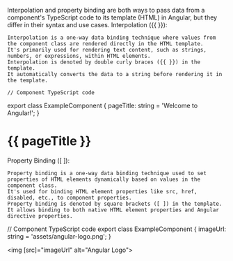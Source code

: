 Interpolation and property binding are both ways to pass data from a component's TypeScript code to its template (HTML) in Angular,
but they differ in their syntax and use cases.
Interpolation ({{ }}):

    Interpolation is a one-way data binding technique where values from the component class are rendered directly in the HTML template.
    It's primarily used for rendering text content, such as strings, numbers, or expressions, within HTML elements.
    Interpolation is denoted by double curly braces ({{ }}) in the template.
    It automatically converts the data to a string before rendering it in the template.

    // Component TypeScript code
export class ExampleComponent {
  pageTitle: string = 'Welcome to Angular!';
}

<!-- Template -->
<h1>{{ pageTitle }}</h1>

Property Binding ([ ]):

    Property binding is a one-way data binding technique used to set properties of HTML elements dynamically based on values in the component class.
    It's used for binding HTML element properties like src, href, disabled, etc., to component properties.
    Property binding is denoted by square brackets ([ ]) in the template.
    It allows binding to both native HTML element properties and Angular directive properties.


// Component TypeScript code
export class ExampleComponent {
  imageUrl: string = 'assets/angular-logo.png';
}


<!-- Template -->
<img [src]="imageUrl" alt="Angular Logo">




